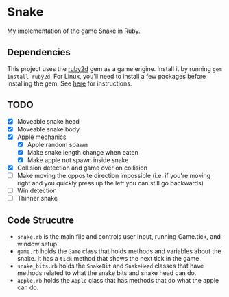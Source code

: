 # Snake

My implementation of the game [Snake](https://en.wikipedia.org/wiki/Snake_(video_game_genre)) in Ruby.

## Dependencies

This project uses the [ruby2d](https://github.com/ruby2d/ruby2d) gem as a game engine. Install it by running `gem install ruby2d`. For Linux, you'll need to install a few packages before installing the gem. See [here](https://www.ruby2d.com/learn/linux/) for instructions.

## TODO

- [x] Moveable snake head
- [x] Moveable snake body
- [x] Apple mechanics
  - [x] Apple random spawn
  - [x] Make snake length change when eaten
  - [x] Make apple not spawn inside snake
- [x] Collision detection and game over on collision
- [ ] Make moving the opposite direction impossible (i.e. if you're moving right and you quickly press up the left you can still go backwards)
- [ ] Win detection
- [ ] Thinner snake

## Code Strucutre
* `snake.rb` is the main file and controls user input, running Game.tick, and window setup.
* `game.rb` holds the `Game` class that holds methods and variables about the snake. It has a `tick` method that shows the next tick in the game.
* `snake_bits.rb` holds the `SnakeBit` and `SnakeHead` classes that have methods related to what the snake bits and snake head can do.
* `apple.rb` holds the `Apple` class that has methods that do what the apple can do.

